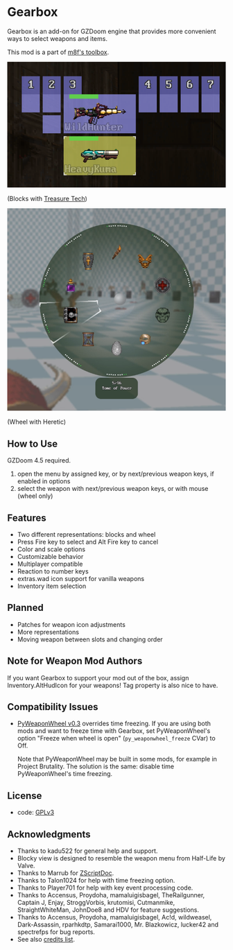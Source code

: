 # Gearbox

Gearbox is an add-on for GZDoom engine that provides more convenient ways to
select weapons and items.

This mod is a part of [m8f's toolbox](https://mmaulwurff.github.io/pages/toolbox).

![Blocks with Treasure Tech](screenshots/blocks-treasure-tech.png)

(Blocks with [Treasure Tech](https://forum.zdoom.org/viewtopic.php?f=43&t=66995))

[![Wheel with Heretic](screenshots/inventory-wheel-heretic.png)](https://youtu.be/WXZUBtbsY7Y)

(Wheel with Heretic)

## How to Use

GZDoom 4.5 required.

1. open the menu by assigned key, or by next/previous weapon keys, if enabled in
   options
2. select the weapon with next/previous weapon keys, or with mouse (wheel only)

## Features

- Two different representations: blocks and wheel
- Press Fire key to select and Alt Fire key to cancel
- Color and scale options
- Customizable behavior
- Multiplayer compatible
- Reaction to number keys
- extras.wad icon support for vanilla weapons
- Inventory item selection

## Planned

- Patches for weapon icon adjustments
- More representations
- Moving weapon between slots and changing order

## Note for Weapon Mod Authors

If you want Gearbox to support your mod out of the box, assign
Inventory.AltHudIcon for your weapons! Tag property is also nice to have.

## Compatibility Issues

- [PyWeaponWheel v0.3](https://forum.zdoom.org/viewtopic.php?f=43&t=61061)
  overrides time freezing. If you are using both mods and want to freeze time
  with Gearbox, set PyWeaponWheel's option "Freeze when wheel is open"
  (`py_weaponwheel_freeze` CVar) to Off.

  Note that PyWeaponWheel may be built in some mods, for example in Project
  Brutality. The solution is the same: disable time PyWeaponWheel's time
  freezing.

## License

- code: [GPLv3](copying.txt)

## Acknowledgments

- Thanks to kadu522 for general help and support.
- Blocky view is designed to resemble the weapon menu from Half-Life by Valve.
- Thanks to Marrub for [ZScriptDoc](https://github.com/marrub--/zdoom-doc).
- Thanks to Talon1024 for help with time freezing option.
- Thanks to Player701 for help with key event processing code.
- Thanks to Accensus, Proydoha, mamaluigisbagel, TheRailgunner, Captain J,
  Enjay, StroggVorbis, krutomisi, Cutmanmike, StraightWhiteMan, JohnDoe8 and HDV
  for feature suggestions.
- Thanks to Accensus, Proydoha, mamaluigisbagel, Ac!d, wildweasel,
  Dark-Assassin, rparhkdtp, Samarai1000, Mr. Blazkowicz, lucker42 and spectrefps
  for bug reports.
- See also [credits list](credits.md).
